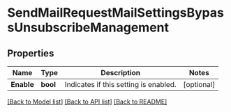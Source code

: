 # SendMailRequestMailSettingsBypassUnsubscribeManagement

## Properties

Name | Type | Description | Notes
------------ | ------------- | ------------- | -------------
**Enable** | **bool** | Indicates if this setting is enabled. |[optional] 

[[Back to Model list]](../README.md#documentation-for-models) [[Back to API list]](../README.md#documentation-for-api-endpoints) [[Back to README]](../README.md)


